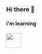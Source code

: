 ### Hi there 👋

#### i'm learning




<img src="https://cdn.jsdelivr.net/gh/devicons/devicon/icons/css3/css3-plain-wordmark.svg" width="40" height="40" />
          
          
          
